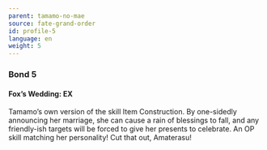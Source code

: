 ```yaml
---
parent: tamamo-no-mae
source: fate-grand-order
id: profile-5
language: en
weight: 5
---
```


### Bond 5

#### Fox’s Wedding: EX

Tamamo’s own version of the skill Item Construction.
By one-sidedly announcing her marriage, she can cause a rain of blessings to fall, and any friendly-ish targets will be forced to give her presents to celebrate.
An OP skill matching her personality!
Cut that out, Amaterasu!
